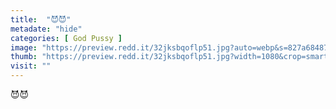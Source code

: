 ```yaml
---
title:  "😈😈"
metadate: "hide"
categories: [ God Pussy ]
image: "https://preview.redd.it/32jksbqoflp51.jpg?auto=webp&s=827a68487572881e9ca1fef471d38ef6ea6d2aad"
thumb: "https://preview.redd.it/32jksbqoflp51.jpg?width=1080&crop=smart&auto=webp&s=7764d60397a3371fac23431ec5af72eff85ba056"
visit: ""
---
```

😈😈
